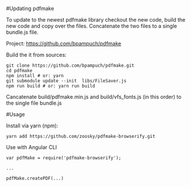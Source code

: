 #Updating pdfmake

To update to the newest pdfmake library checkout the new code, build the new code and copy over the files. Concatenate the two files to a single bundle.js file.

Project: https://github.com/bpampuch/pdfmake

Build the it from sources:

    git clone https://github.com/bpampuch/pdfmake.git
    cd pdfmake
    npm install # or: yarn
    git submodule update --init  libs/FileSaver.js
    npm run build # or: yarn run build

Cancatenate build/pdfmake.min.js and build/vfs_fonts.js (in this order) to the single file bundle.js

#Usage

Install via yarn (npm): 
    
    yarn add https://github.com/zoosky/pdfmake-browserify.git

Use with Angular CLI

    var pdfMake = require('pdfmake-browserify');

    ...

    pdfMake.createPDF(...)

    